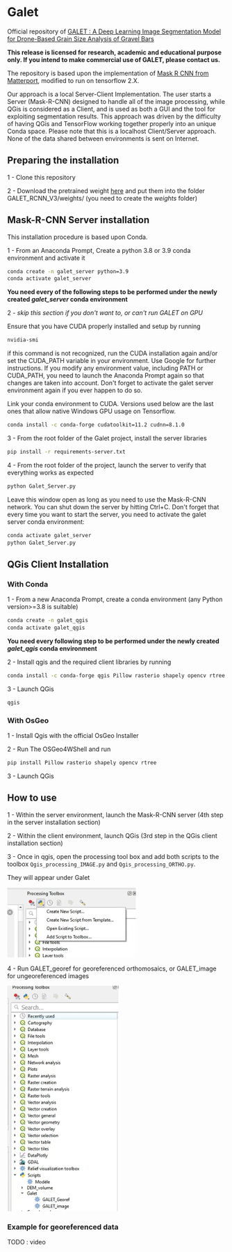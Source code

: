 # Galet
Official repository of [GALET : A Deep Learning Image Segmentation Model for Drone-Based Grain Size Analysis of Gravel Bars](https://www.researchgate.net/publication/362231914_GALET_A_deep_learning_image_segmentation_model_for_drone-based_grain_size_analysis_of_gravel_bars)

**This release is licensed for research, academic and educational purpose only. If you intend to make commercial use of GALET, please contact us.**

The repository is based upon the implementation of  [Mask R CNN from Matterport](https://github.com/matterport/Mask_RCNN), modified to run on tensorflow 2.X.

Our approach is a local Server-Client Implementation. The user starts a Server (Mask-R-CNN) designed to handle all of the image processing, while QGis is considered as a Client, and is used as both a GUI and the tool for exploiting segmentation results. This approach was driven by the difficulty of having QGis and TensorFlow working together properly into an unique Conda space. Please note that this is a localhost Client/Server approach. None of the data shared between environments is sent on Internet.


## Preparing the installation

1 - Clone this repository

2 - Download the pretrained weight [here](https://drive.google.com/file/d/18kRFTrrsK91y44fTgpr7q9e4fMKIAroQ/view?usp=sharing) and put them into the folder GALET_RCNN_V3/weights/
(you need to create the _weights_ folder)

## Mask-R-CNN Server installation

This installation procedure is based upon Conda.

1 - From an Anaconda Prompt, Create a python 3.8 or 3.9 conda environment and activate it
```bash
conda create -n galet_server python=3.9
conda activate galet_server
```
**You need every of the following steps to be performed under the newly created *galet_server* conda environment**

2 - _skip this section if you don't want to, or can't run GALET on GPU_

Ensure that you have CUDA properly installed and setup by running
```bash
nvidia-smi
```
if this command is not recognized, run the CUDA installation again and/or set the CUDA_PATH variable in your environment. Use Google for further instructions. If you modify any environment value, including PATH or CUDA_PATH, you need to launch the Anaconda Prompt again so that changes are taken into account. Don't forget to activate the galet server environment again if you ever happen to do so.

Link your conda environment to CUDA. Versions used below are the last ones that allow native Windows GPU usage on Tensorflow.
```bash
conda install -c conda-forge cudatoolkit=11.2 cudnn=8.1.0
```

3 - From the root folder of the Galet project, install the server libraries
```bash
pip install -r requirements-server.txt
```

4 - From the root folder of the project, launch the server to verify that everything works as expected
```bash
python Galet_Server.py
```
Leave this window open as long as you need to use the Mask-R-CNN network. You can shut down the server by hitting Ctrl+C. Don't forget that every time you want to start the server, you need to activate the galet server conda environment:
```bash
conda activate galet_server
python Galet_Server.py
```


## QGis Client Installation

### With Conda

1 - From a new Anaconda Prompt, create a conda environment (any Python version>=3.8 is suitable)
```bash
conda create -n galet_qgis
conda activate galet_qgis
```
**You need every following step to be performed under the newly created *galet_qgis* conda environment**

2 - Install qgis and the required client libraries by running
```bash
conda install -c conda-forge qgis Pillow rasterio shapely opencv rtree
```

3 - Launch QGis
```bash
qgis
```

### With OsGeo

1 - Install Qgis with the official OsGeo Installer

2 - Run The OSGeo4WShell and run
```bash
pip install Pillow rasterio shapely opencv rtree
```

3 - Launch QGis


## How to use
1 - Within the server environment, launch the Mask-R-CNN server (4th step in the server installation section)

2 - Within the client environment, launch QGis (3rd step in the QGis client installation section)

3 - Once in qgis, open the processing tool box and add both scripts to the toolbox `Qgis_processing_IMAGE.py` and `Qgis_processing_ORTHO.py`.

They will appear under Galet

![](img/Image2.png)


4 - Run GALET_georef for georeferenced orthomosaics, or GALET_image for ungeoreferenced images

![](img/Image1.png)

### Example for georeferenced data
TODO : video
